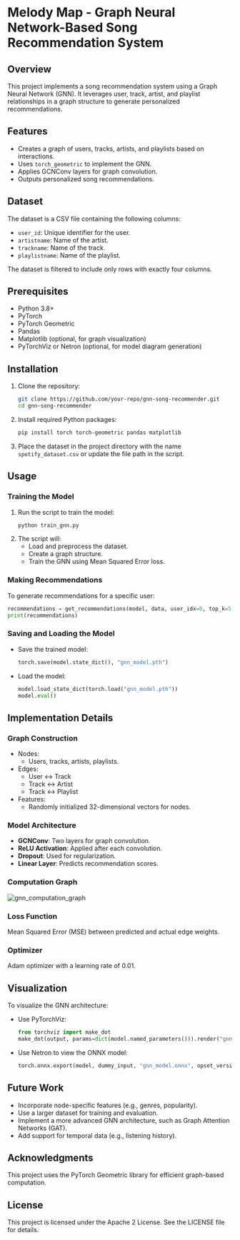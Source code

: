 # Melody Map - Graph Neural Network-Based Song Recommendation System

## Overview
This project implements a song recommendation system using a Graph Neural Network (GNN). It leverages user, track, artist, and playlist relationships in a graph structure to generate personalized recommendations.

## Features
- Creates a graph of users, tracks, artists, and playlists based on interactions.
- Uses `torch_geometric` to implement the GNN.
- Applies GCNConv layers for graph convolution.
- Outputs personalized song recommendations.

## Dataset
The dataset is a CSV file containing the following columns:
- `user_id`: Unique identifier for the user.
- `artistname`: Name of the artist.
- `trackname`: Name of the track.
- `playlistname`: Name of the playlist.

The dataset is filtered to include only rows with exactly four columns.

## Prerequisites
- Python 3.8+
- PyTorch
- PyTorch Geometric
- Pandas
- Matplotlib (optional, for graph visualization)
- PyTorchViz or Netron (optional, for model diagram generation)

## Installation
1. Clone the repository:
   ```bash
   git clone https://github.com/your-repo/gnn-song-recommender.git
   cd gnn-song-recommender
   ```

2. Install required Python packages:
   ```bash
   pip install torch torch-geometric pandas matplotlib
   ```

3. Place the dataset in the project directory with the name `spotify_dataset.csv` or update the file path in the script.

## Usage

### Training the Model
1. Run the script to train the model:
   ```bash
   python train_gnn.py
   ```
2. The script will:
   - Load and preprocess the dataset.
   - Create a graph structure.
   - Train the GNN using Mean Squared Error loss.

### Making Recommendations
To generate recommendations for a specific user:
```python
recommendations = get_recommendations(model, data, user_idx=0, top_k=5)
print(recommendations)
```

### Saving and Loading the Model
- Save the trained model:
  ```python
  torch.save(model.state_dict(), "gnn_model.pth")
  ```
- Load the model:
  ```python
  model.load_state_dict(torch.load("gnn_model.pth"))
  model.eval()
  ```

## Implementation Details
### Graph Construction
- Nodes:
  - Users, tracks, artists, playlists.
- Edges:
  - User ↔ Track
  - Track ↔ Artist
  - Track ↔ Playlist
- Features:
  - Randomly initialized 32-dimensional vectors for nodes.

### Model Architecture
- **GCNConv**: Two layers for graph convolution.
- **ReLU Activation**: Applied after each convolution.
- **Dropout**: Used for regularization.
- **Linear Layer**: Predicts recommendation scores.

### Computation Graph
![gnn_computation_graph](https://github.com/user-attachments/assets/bba67c57-6383-4e3c-bb2f-a87b0d0d64f9)

### Loss Function
Mean Squared Error (MSE) between predicted and actual edge weights.

### Optimizer
Adam optimizer with a learning rate of 0.01.

## Visualization
To visualize the GNN architecture:
- Use PyTorchViz:
  ```python
  from torchviz import make_dot
  make_dot(output, params=dict(model.named_parameters())).render("gnn_graph", format="png")
  ```
- Use Netron to view the ONNX model:
  ```python
  torch.onnx.export(model, dummy_input, "gnn_model.onnx", opset_version=11)
  ```

## Future Work
- Incorporate node-specific features (e.g., genres, popularity).
- Use a larger dataset for training and evaluation.
- Implement a more advanced GNN architecture, such as Graph Attention Networks (GAT).
- Add support for temporal data (e.g., listening history).

## Acknowledgments
This project uses the PyTorch Geometric library for efficient graph-based computation.

## License
This project is licensed under the Apache 2 License. See the LICENSE file for details.
